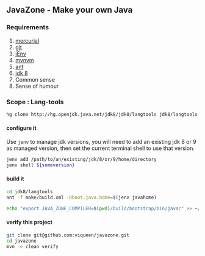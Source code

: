 ## JavaZone - Make your own Java

### Requirements

1. [mercurial](https://www.mercurial-scm.org/)
2. [git](https://git-scm.com/)
3. [jEnv](http://www.jenv.be/)
4. [mvnvm](http://mvnvm.org/)
5. [ant](https://ant.apache.org/)
6. [jdk 8](http://www.oracle.com/technetwork/java/javase/downloads/index.html)
7. Common sense
8. Sense of humour

### Scope : Lang-tools

```bash
hg clone http://hg.openjdk.java.net/jdk8/jdk8/langtools jdk8/langtools
```

#### configure it

Use `jenv` to manage jdk versions, you will need to add an existing jdk 8 or 9 as managed version, then set
the current terminal shell to use that version.

```bash
jenv add /path/to/an/existing/jdk/8/or/9/home/directory
jenv shell ${someversion}

```

#### build it

```bash
cd jdk8/langtools
ant -f make/build.xml -Dboot.java.home=$(jenv javahome)

echo "export JAVA_ZONE_COMPILER=$(pwd)/build/bootstrap/bin/javac" >> ~/.bash_profile
```

#### verify this project

```bash
git clone git@github.com:viqueen/javazone.git
cd javazone
mvn -e clean verify
```


